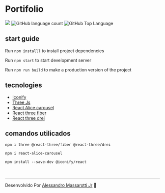 # Portifolio

<p>
  <img src="https://img.shields.io/badge/made%20by-Alessandro%20Massarotti%20Jr-232323?style=flat-square">
  <img alt="GitHub language count" src="https://img.shields.io/github/languages/count/alessandro-massarotti-Jr/Portifolio?color=232323&style=flat-square">
  <img alt="GitHub Top Language" src="https://img.shields.io/github/languages/top/alessandro-massarotti-Jr/Portifolio?color=232323&style=flat-square">
</p>

## start guide

Run `npm installl` to install project dependencies

Run `npm start` to start development server

Run `npm run build` to make a production version of the project

## tecnologies

 - [Iconify](https://iconify.design/)
 - [Three Js](https://threejs.org/)
 - [React Alice carousel](https://github.com/maxmarinich/react-alice-carousel)
 - [React three fiber](https://github.com/pmndrs/react-three-fiber)
 - [React three drei](https://github.com/pmndrs/drei)

## comandos utilicados


`npm i three @react-three/fiber @react-three/drei`

`npm i react-alice-carousel`

`npm install --save-dev @iconify/react`


<br>

---

Desenvolvido Por [Alessandro Massarotti Jr](https://github.com/alessandro-massarotti-jr) 🤖